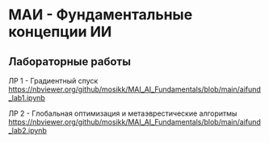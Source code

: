 # МАИ - Фундаментальные концепции ИИ
## Лабораторные работы

ЛР 1 - Градиентный спуск  
https://nbviewer.org/github/mosikk/MAI_AI_Fundamentals/blob/main/aifund_lab1.ipynb

ЛР 2 - Глобальная оптимизация и метаэврестические алгоритмы  
https://nbviewer.org/github/mosikk/MAI_AI_Fundamentals/blob/main/aifund_lab2.ipynb
